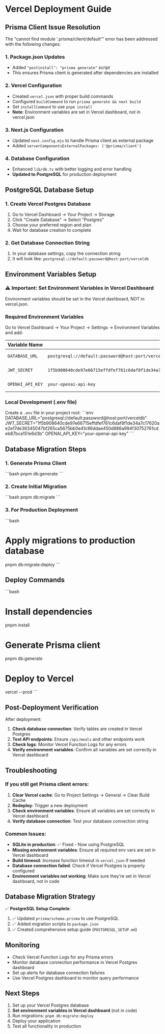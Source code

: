 # Vercel Deployment Guide

## Prisma Client Issue Resolution

The "cannot find module '.prisma/client/default'" error has been addressed with the following changes:

### 1. Package.json Updates
- Added `"postinstall": "prisma generate"` script
- This ensures Prisma client is generated after dependencies are installed

### 2. Vercel Configuration
- Created `vercel.json` with proper build commands
- Configured `buildCommand` to run `prisma generate && next build`
- Set `installCommand` to use `pnpm install`
- **Note**: Environment variables are set in Vercel dashboard, not in vercel.json

### 3. Next.js Configuration
- Updated `next.config.mjs` to handle Prisma client as external package
- Added `serverComponentsExternalPackages: ['@prisma/client']`

### 4. Database Configuration
- Enhanced `lib/db.ts` with better logging and error handling
- **Updated to PostgreSQL** for production deployment

## PostgreSQL Database Setup

### 1. Create Vercel Postgres Database
1. Go to Vercel Dashboard → Your Project → Storage
2. Click "Create Database" → Select "Postgres"
3. Choose your preferred region and plan
4. Wait for database creation to complete

### 2. Get Database Connection String
1. In your database settings, copy the connection string
2. It will look like: `postgresql://default:password@host:port/verceldb`

## Environment Variables Setup

### ⚠️ Important: Set Environment Variables in Vercel Dashboard
Environment variables should be set in the Vercel dashboard, NOT in vercel.json.

### Required Environment Variables
Go to Vercel Dashboard → Your Project → Settings → Environment Variables and add:

| Variable Name | Value | Environment |
|---------------|-------|-------------|
| `DATABASE_URL` | `postgresql://default:password@host:port/verceldb` | Production, Preview |
| `JWT_SECRET` | `1f5b908640cde97e66715effdfef761c6daf8f1de34a7c17620ae2e17de36345047bf265ca5675bb0e41c86ddae450d886a994f30752761cdeb87bce151e6d3b` | Production, Preview |
| `OPENAI_API_KEY` | `your-openai-api-key` | Production, Preview |

### Local Development (.env file)
Create a `.env` file in your project root:
\`\`\`env
DATABASE_URL="postgresql://default:password@host:port/verceldb"
JWT_SECRET="1f5b908640cde97e66715effdfef761c6daf8f1de34a7c17620ae2e17de36345047bf265ca5675bb0e41c86ddae450d886a994f30752761cdeb87bce151e6d3b"
OPENAI_API_KEY="your-openai-api-key"
\`\`\`

## Database Migration Steps

### 1. Generate Prisma Client
\`\`\`bash
pnpm db:generate
\`\`\`

### 2. Create Initial Migration
\`\`\`bash
pnpm db:migrate
\`\`\`

### 3. For Production Deployment
\`\`\`bash
# Apply migrations to production database
pnpm db:migrate:deploy
\`\`\`

## Deploy Commands
\`\`\`bash
# Install dependencies
pnpm install

# Generate Prisma client
pnpm db:generate

# Deploy to Vercel
vercel --prod
\`\`\`

## Post-Deployment Verification

After deployment:
1. **Check database connection**: Verify tables are created in Vercel Postgres
2. **Test API endpoints**: Ensure `/api/meals` and other endpoints work
3. **Check logs**: Monitor Vercel Function Logs for any errors
4. **Verify environment variables**: Confirm all variables are set correctly in Vercel dashboard

## Troubleshooting

### If you still get Prisma client errors:
1. **Clear Vercel cache**: Go to Project Settings → General → Clear Build Cache
2. **Redeploy**: Trigger a new deployment
3. **Check environment variables**: Ensure all variables are set correctly in Vercel dashboard
4. **Verify database connection**: Test your database connection string

### Common Issues:
- **SQLite in production**: ✅ Fixed - Now using PostgreSQL
- **Missing environment variables**: Ensure all required env vars are set in Vercel dashboard
- **Build timeout**: Increase function timeout in `vercel.json` if needed
- **Database connection failed**: Check if Vercel Postgres is properly configured
- **Environment variables not working**: Make sure they're set in Vercel dashboard, not in code

## Database Migration Strategy

✅ **PostgreSQL Setup Complete**:
1. ✅ Updated `prisma/schema.prisma` to use PostgreSQL
2. ✅ Added migration scripts to `package.json`
3. ✅ Created comprehensive setup guide (`POSTGRESQL_SETUP.md`)

## Monitoring
- Check Vercel Function Logs for any Prisma errors
- Monitor database connection performance in Vercel Postgres dashboard
- Set up alerts for database connection failures
- Use Vercel Postgres dashboard to monitor query performance

## Next Steps
1. Set up your Vercel Postgres database
2. **Set environment variables in Vercel dashboard** (not in code)
3. Run migrations: `pnpm db:migrate:deploy`
4. Deploy your application
5. Test all functionality in production
